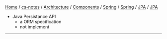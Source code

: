 [Home](https://mengxianbin.github.io) /
[cs-notes](https://mengxianbin.github.io/cs-notes/site) /
[Architecture](https://mengxianbin.github.io/cs-notes/site/Architecture) /
[Components](https://mengxianbin.github.io/cs-notes/site/Architecture/Components) /
[Spring](https://mengxianbin.github.io/cs-notes/site/Architecture/Components/Spring) /
[Spring](https://mengxianbin.github.io/cs-notes/site/Architecture/Components/Spring/Spring) /
[JPA](https://mengxianbin.github.io/cs-notes/site/Architecture/Components/Spring/Spring/JPA) /
[JPA](https://mengxianbin.github.io/cs-notes/site/Architecture/Components/Spring/Spring/JPA/JPA)

* Java Persistance API
    * a ORM specification
    * not implement

---
